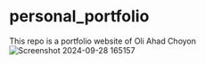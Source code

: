 # personal_portfolio
This repo is a portfolio website of Oli Ahad Choyon
![Screenshot 2024-09-28 165157](https://github.com/user-attachments/assets/4fcefc6f-71fe-4d67-92b0-423d8311d91e)
